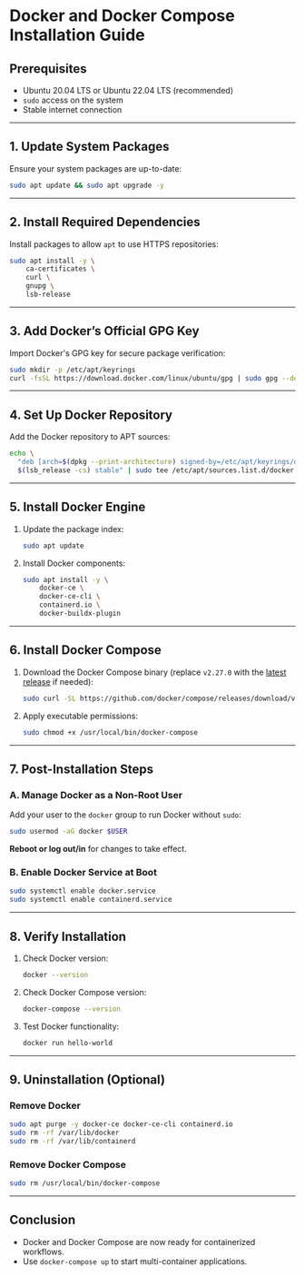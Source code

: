 
# Docker and Docker Compose Installation Guide

## Prerequisites

- Ubuntu 20.04 LTS or Ubuntu 22.04 LTS (recommended)
- `sudo` access on the system
- Stable internet connection

---

## 1. Update System Packages

Ensure your system packages are up-to-date:

```bash
sudo apt update && sudo apt upgrade -y
```

---

## 2. Install Required Dependencies

Install packages to allow `apt` to use HTTPS repositories:

```bash
sudo apt install -y \
    ca-certificates \
    curl \
    gnupg \
    lsb-release
```

---

## 3. Add Docker’s Official GPG Key

Import Docker's GPG key for secure package verification:

```bash
sudo mkdir -p /etc/apt/keyrings
curl -fsSL https://download.docker.com/linux/ubuntu/gpg | sudo gpg --dearmor -o /etc/apt/keyrings/docker.gpg
```

---

## 4. Set Up Docker Repository

Add the Docker repository to APT sources:

```bash
echo \
  "deb [arch=$(dpkg --print-architecture) signed-by=/etc/apt/keyrings/docker.gpg] https://download.docker.com/linux/ubuntu \
  $(lsb_release -cs) stable" | sudo tee /etc/apt/sources.list.d/docker.list > /dev/null
```

---

## 5. Install Docker Engine

1. Update the package index:
   ```bash
   sudo apt update
   ```

2. Install Docker components:
   ```bash
   sudo apt install -y \
       docker-ce \
       docker-ce-cli \
       containerd.io \
       docker-buildx-plugin
   ```

---

## 6. Install Docker Compose

1. Download the Docker Compose binary (replace `v2.27.0` with the [latest release](https://github.com/docker/compose/releases) if needed):
   ```bash
   sudo curl -SL https://github.com/docker/compose/releases/download/v2.27.0/docker-compose-linux-x86_64 -o /usr/local/bin/docker-compose
   ```

2. Apply executable permissions:
   ```bash
   sudo chmod +x /usr/local/bin/docker-compose
   ```

---

## 7. Post-Installation Steps

### A. Manage Docker as a Non-Root User
Add your user to the `docker` group to run Docker without `sudo`:
```bash
sudo usermod -aG docker $USER
```
**Reboot or log out/in** for changes to take effect.

### B. Enable Docker Service at Boot
```bash
sudo systemctl enable docker.service
sudo systemctl enable containerd.service
```

---

## 8. Verify Installation

1. Check Docker version:
   ```bash
   docker --version
   ```

2. Check Docker Compose version:
   ```bash
   docker-compose --version
   ```

3. Test Docker functionality:
   ```bash
   docker run hello-world
   ```

---

## 9. Uninstallation (Optional)

### Remove Docker
```bash
sudo apt purge -y docker-ce docker-ce-cli containerd.io
sudo rm -rf /var/lib/docker
sudo rm -rf /var/lib/containerd
```

### Remove Docker Compose
```bash
sudo rm /usr/local/bin/docker-compose
```

---

## Conclusion

- Docker and Docker Compose are now ready for containerized workflows.
- Use `docker-compose up` to start multi-container applications.
